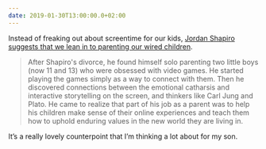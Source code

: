 ```yaml
---
date: 2019-01-30T13:00:00.0+02:00
---
```


Instead of freaking out about screentime for our kids, [Jordan Shapiro suggests that we lean in to parenting our wired children](https://www.npr.org/2019/01/15/679304393/forget-screen-time-rules-lean-in-to-parenting-your-wired-child).

> After Shapiro's divorce, he found himself solo parenting two little boys (now 11 and 13) who were obsessed with video games. He started playing the games simply as a way to connect with them. Then he discovered connections between the emotional catharsis and interactive storytelling on the screen, and thinkers like Carl Jung and Plato. He came to realize that part of his job as a parent was to help his children make sense of their online experiences and teach them how to uphold enduring values in the new world they are living in.

It’s a really lovely counterpoint that I’m thinking a lot about for my son.

